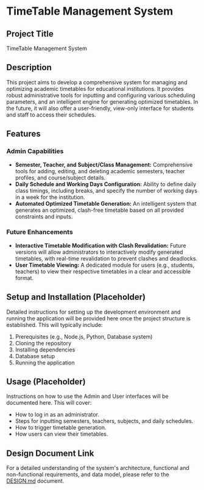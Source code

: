 # TimeTable Management System

## Project Title
TimeTable Management System

## Description
This project aims to develop a comprehensive system for managing and optimizing academic timetables for educational institutions. It provides robust administrative tools for inputting and configuring various scheduling parameters, and an intelligent engine for generating optimized timetables. In the future, it will also offer a user-friendly, view-only interface for students and staff to access their schedules.

## Features

### Admin Capabilities
*   **Semester, Teacher, and Subject/Class Management:** Comprehensive tools for adding, editing, and deleting academic semesters, teacher profiles, and course/subject details.
*   **Daily Schedule and Working Days Configuration:** Ability to define daily class timings, including breaks, and specify the number of working days in a week for the institution.
*   **Automated Optimized Timetable Generation:** An intelligent system that generates an optimized, clash-free timetable based on all provided constraints and inputs.

### Future Enhancements
*   **Interactive Timetable Modification with Clash Revalidation:** Future versions will allow administrators to interactively modify generated timetables, with real-time revalidation to prevent clashes and deadlocks.
*   **User Timetable Viewing:** A dedicated module for users (e.g., students, teachers) to view their respective timetables in a clear and accessible format.

## Setup and Installation (Placeholder)
Detailed instructions for setting up the development environment and running the application will be provided here once the project structure is established. This will typically include:
1.  Prerequisites (e.g., Node.js, Python, Database system)
2.  Cloning the repository
3.  Installing dependencies
4.  Database setup
5.  Running the application

## Usage (Placeholder)
Instructions on how to use the Admin and User interfaces will be documented here. This will cover:
*   How to log in as an administrator.
*   Steps for inputting semesters, teachers, subjects, and daily schedules.
*   How to trigger timetable generation.
*   How users can view their timetables.

## Design Document Link
For a detailed understanding of the system's architecture, functional and non-functional requirements, and data model, please refer to the [DESIGN.md](DESIGN.md) document.